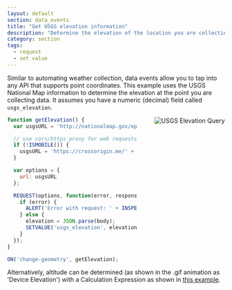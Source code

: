 ```yaml
---
layout: default
section: data_events
title: "Get USGS elevation information"
description: "Determine the elevation of the location you are collecting data."
category: section
tags:
  - request
  - set value
---
```


Similar to automating weather collection, data events allow you to tap into any API that supports point coordinates.  This example uses the USGS National Map information to determine the elevation at the point you are collecting data. It assumes you have a numeric (decimal) field called `usgs_elevation`.

<img src="../media/fulcrum-elev-data-event.gif" alt="USGS Elevation Query" style="float: right; margin-left: 40px;" />

``` js
function getElevation() {
  var usgsURL = 'http://nationalmap.gov/epqs/pqs.php?x=' + LONGITUDE() + '&y=' + LATITUDE() + '&units=Feet&output=json';

  // use cors/https proxy for web requests
  if (!ISMOBILE()) {
    usgsURL = 'https://crossorigin.me/' + usgsURL;
  }

  var options = {
    url: usgsURL
  };

  REQUEST(options, function(error, response, body) {
    if (error) {
      ALERT('Error with request: ' + INSPECT(error));
    } else {
      elevation = JSON.parse(body);
      SETVALUE('usgs_elevation', elevation.USGS_Elevation_Point_Query_Service.Elevation_Query.Elevation);
    }
  });
}

ON('change-geometry', getElevation);
```

Alternatively, altitude can be determined (as shown in the .gif animation as 'Device Elevation') with a Calculation Expression as shown in [this example](http://developer.fulcrumapp.com/expressions/examples/altitude/).
